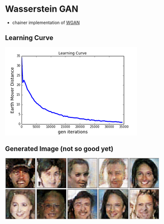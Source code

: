 # Wasserstein GAN 

- chainer implementation of [WGAN](https://arxiv.org/abs/1701.07875)

## Learning Curve

![learning_curve](https://raw.githubusercontent.com/fukuta0614/chainer-image-generation/master/image/learning_curve.png)


## Generated Image (not so good yet)

![generated](https://raw.githubusercontent.com/fukuta0614/chainer-image-generation/master/image/generated.png)

